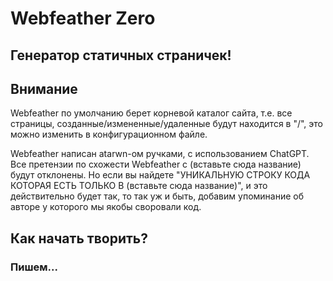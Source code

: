 # Webfeather Zero
Генератор статичных страничек!
---
## Внимание
Webfeather по умолчанию берет корневой каталог сайта, т.е. все страницы, созданные/измененные/удаленные будут находится в "/", это можно изменить в конфигурационном файле.

Webfeather написан atarwn-ом ручками, с использованием ChatGPT. Все претензии по схожести Webfeather с (вставьте сюда название) будут отклонены. Но если вы найдете "УНИКАЛЬНУЮ СТРОКУ КОДА КОТОРАЯ ЕСТЬ ТОЛЬКО В (вставьте сюда название)", и это действительно будет так, то так уж и быть, добавим упоминание об авторе у которого мы якобы своровали код.

## Как начать творить?
### Пишем...
